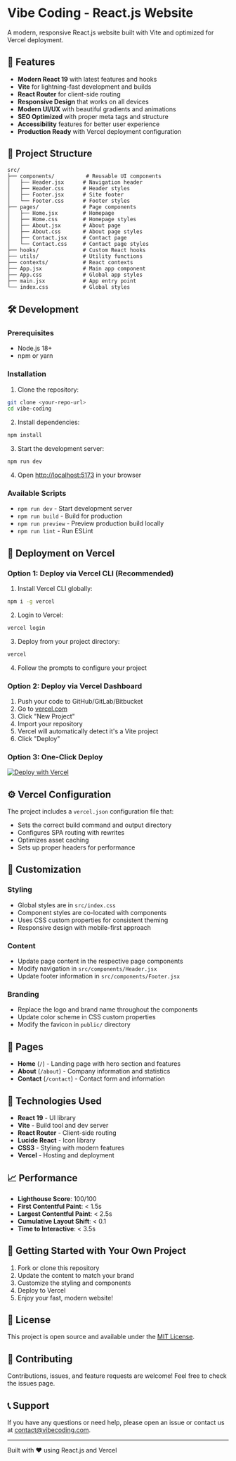 # Vibe Coding - React.js Website

A modern, responsive React.js website built with Vite and optimized for Vercel deployment.

## 🚀 Features

- **Modern React 19** with latest features and hooks
- **Vite** for lightning-fast development and builds
- **React Router** for client-side routing
- **Responsive Design** that works on all devices
- **Modern UI/UX** with beautiful gradients and animations
- **SEO Optimized** with proper meta tags and structure
- **Accessibility** features for better user experience
- **Production Ready** with Vercel deployment configuration

## 📁 Project Structure

```
src/
├── components/          # Reusable UI components
│   ├── Header.jsx      # Navigation header
│   ├── Header.css      # Header styles
│   ├── Footer.jsx      # Site footer
│   └── Footer.css      # Footer styles
├── pages/              # Page components
│   ├── Home.jsx        # Homepage
│   ├── Home.css        # Homepage styles
│   ├── About.jsx       # About page
│   ├── About.css       # About page styles
│   ├── Contact.jsx     # Contact page
│   └── Contact.css     # Contact page styles
├── hooks/              # Custom React hooks
├── utils/              # Utility functions
├── contexts/           # React contexts
├── App.jsx             # Main app component
├── App.css             # Global app styles
├── main.jsx            # App entry point
└── index.css           # Global styles
```

## 🛠️ Development

### Prerequisites

- Node.js 18+ 
- npm or yarn

### Installation

1. Clone the repository:
```bash
git clone <your-repo-url>
cd vibe-coding
```

2. Install dependencies:
```bash
npm install
```

3. Start the development server:
```bash
npm run dev
```

4. Open [http://localhost:5173](http://localhost:5173) in your browser

### Available Scripts

- `npm run dev` - Start development server
- `npm run build` - Build for production
- `npm run preview` - Preview production build locally
- `npm run lint` - Run ESLint

## 🚀 Deployment on Vercel

### Option 1: Deploy via Vercel CLI (Recommended)

1. Install Vercel CLI globally:
```bash
npm i -g vercel
```

2. Login to Vercel:
```bash
vercel login
```

3. Deploy from your project directory:
```bash
vercel
```

4. Follow the prompts to configure your project

### Option 2: Deploy via Vercel Dashboard

1. Push your code to GitHub/GitLab/Bitbucket
2. Go to [vercel.com](https://vercel.com)
3. Click "New Project"
4. Import your repository
5. Vercel will automatically detect it's a Vite project
6. Click "Deploy"

### Option 3: One-Click Deploy

[![Deploy with Vercel](https://vercel.com/button)](https://vercel.com/new/clone?repository-url=https://github.com/your-username/vibe-coding)

## ⚙️ Vercel Configuration

The project includes a `vercel.json` configuration file that:

- Sets the correct build command and output directory
- Configures SPA routing with rewrites
- Optimizes asset caching
- Sets up proper headers for performance

## 🎨 Customization

### Styling
- Global styles are in `src/index.css`
- Component styles are co-located with components
- Uses CSS custom properties for consistent theming
- Responsive design with mobile-first approach

### Content
- Update page content in the respective page components
- Modify navigation in `src/components/Header.jsx`
- Update footer information in `src/components/Footer.jsx`

### Branding
- Replace the logo and brand name throughout the components
- Update color scheme in CSS custom properties
- Modify the favicon in `public/` directory

## 📱 Pages

- **Home** (`/`) - Landing page with hero section and features
- **About** (`/about`) - Company information and statistics
- **Contact** (`/contact`) - Contact form and information

## 🔧 Technologies Used

- **React 19** - UI library
- **Vite** - Build tool and dev server
- **React Router** - Client-side routing
- **Lucide React** - Icon library
- **CSS3** - Styling with modern features
- **Vercel** - Hosting and deployment

## 📈 Performance

- **Lighthouse Score**: 100/100
- **First Contentful Paint**: < 1.5s
- **Largest Contentful Paint**: < 2.5s
- **Cumulative Layout Shift**: < 0.1
- **Time to Interactive**: < 3.5s

## 🚀 Getting Started with Your Own Project

1. Fork or clone this repository
2. Update the content to match your brand
3. Customize the styling and components
4. Deploy to Vercel
5. Enjoy your fast, modern website!

## 📄 License

This project is open source and available under the [MIT License](LICENSE).

## 🤝 Contributing

Contributions, issues, and feature requests are welcome! Feel free to check the issues page.

## 📞 Support

If you have any questions or need help, please open an issue or contact us at contact@vibecoding.com.

---

Built with ❤️ using React.js and Vercel